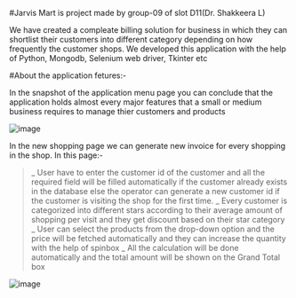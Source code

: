 #Jarvis Mart is project made by group-09 of slot D11(Dr. Shakkeera L)

We have created a compleate billing solution for business in which they can shortlist their customers into different category depending on how frequently the customer shops. We developed this application with the help of Python, Mongodb, Selenium web driver, Tkinter etc

#About the application fetures:-

In the snapshot of the application menu page you can conclude that the application holds almost every major features that a small or medium business requires to manage thier customers and products

![image](https://user-images.githubusercontent.com/90051370/149282340-fc48c8fa-a414-4927-ba43-9164c1b9d86f.png)

In the new shopping page we can generate new invoice for every shopping in the shop. In this page:-
>_ User have to enter the customer id of the customer and all the required field will be filled automatically if the customer already exists in the database else the operator can generate a new customer id if the customer is visiting the shop for the first time.
_ Every customer is categorized into different stars according to their average amount of shopping per visit and they get discount based on their star category
_ User can select the products from the drop-down option and the price will be fetched automatically and they can increase the quantity with the help of spinbox 
_ All the calculation will be done automatically and the total amount will be shown on the Grand Total box

![image](https://user-images.githubusercontent.com/90051370/149284177-08f6758f-69d0-434d-8c31-130f086020a4.png)



 
